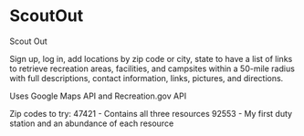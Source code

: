 # ScoutOut
Scout Out

Sign up, log in, add locations by zip code or city, state to have a list of links to retrieve recreation areas, facilities, and campsites within a 50-mile radius with full descriptions, contact information, links, pictures, and directions.

Uses Google Maps API and Recreation.gov API

Zip codes to try:
47421 - Contains all three resources
92553 - My first duty station and an abundance of each resource

